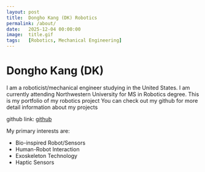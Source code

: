 ```yaml
---
layout: post
title:  Dongho Kang (DK) Robotics
permalink: /about/
date:   2025-12-04 00:00:00
image:  title.gif
tags:   [Robotics, Mechanical Engineering]
---
```


# Dongho Kang (DK)
I am a roboticist/mechanical engineer studying in the United States.
I am currently attending Northwestern University for MS in Robotics degree.
This is my portfolio of my robotics project
You can check out my github for more detail information about my projects

github link: [github](https://github.com/rubberdk)

My primary interests are:
- Bio-inspired Robot/Sensors
- Human-Robot Interaction
- Exoskeleton Technology
- Haptic Sensors


